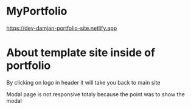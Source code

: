# MyPortfolio
https://dev-damjan-portfolio-site.netlify.app
<h1>About template site inside of portfolio</h1>
<p>By clicking on logo in header it will take you back to main site</p>
<p>Modal page is not responsive totaly because the point was to show the modal</p>
